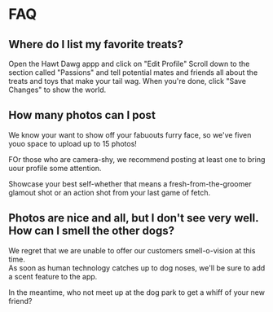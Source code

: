 # FAQ

## Where do I list my favorite treats?

Open the Hawt Dawg appp and click on "Edit Profile"
Scroll down to the section called "Passions" and tell potential mates and friends all about the treats and toys that make your tail wag.
When you're done, click "Save Changes" to show the world.

## How many photos can I post

We know your want to show off your fabuouts furry face, so we've fiven youo space to upload up to 15 photos!

FOr those who are camera-shy, we recommend posting at least one to bring uour profile  some attention.

Showcase your best self-whether that means a fresh-from-the-groomer glamout shot or an action shot from your last game of fetch.
 
## Photos are nice and all, but I don't see very well.  How can I smell the other dogs?

We regret that we are unable to offer our customers smell-o-vision at this time.  
As soon as human technology catches up to dog noses, we'll be sure to add a scent feature to the app.

In the meantime, who not meet up at the dog park to get a whiff of your new friend?

